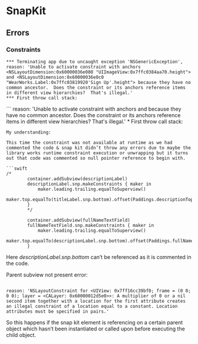 # SnapKit

## Errors

### Constraints

```text
*** Terminating app due to uncaught exception 'NSGenericException', reason: 'Unable to activate constraint with anchors <NSLayoutDimension:0x60000036e080 "UIImageView:0x7ffc0384aa70.height"> and <NSLayoutDimension:0x60000036e0c0 "WearWorks.Label:0x7ffc03819920'Sign Up'.height"> because they have no common ancestor.  Does the constraint or its anchors reference items in different view hierarchies?  That's illegal.'
*** First throw call stack:
```

\`\`\` reason: 'Unable to activate constraint with anchors  and  because they have no common ancestor. Does the constraint or its anchors reference items in different view hierarchies? That's illegal.' _\*_ First throw call stack:

```text
My understanding: 

This time the constraint was not available at runtime as we had commented the code & snap kit didn’t throw any errors due to maybe the library works runtime constraint execution or unwrapping but it turns out that code was commented so null pointer reference to begin with.

```swift
/*
        container.addSubview(descriptionLabel)
        descriptionLabel.snp.makeConstraints { maker in
            maker.leading.trailing.equalToSuperview()
            maker.top.equalTo(titleLabel.snp.bottom).offset(Paddings.descriptionTop)
        }
        */

        container.addSubview(fullNameTextField)
        fullNameTextField.snp.makeConstraints { maker in
            maker.leading.trailing.equalToSuperview()
            maker.top.equalTo(descriptionLabel.snp.bottom).offset(Paddings.fullNameTop)
        }
```

Here _descriptionLabel.snp.bottom_ can’t be referenced as it is commented in the code.


Parent subview not present error:

```text

reason: 'NSLayoutConstraint for <UIView: 0x7ff16cc39bf0; frame = (0 0; 0 0); layer = <CALayer: 0x60000012d5e0>>: A multiplier of 0 or a nil second item together with a location for the first attribute creates an illegal constraint of a location equal to a constant. Location attributes must be specified in pairs.'

```

So this happens if the snap kit element is referencing on a certain parent object which hasn’t been instantiated or called upon before executing the child object.
